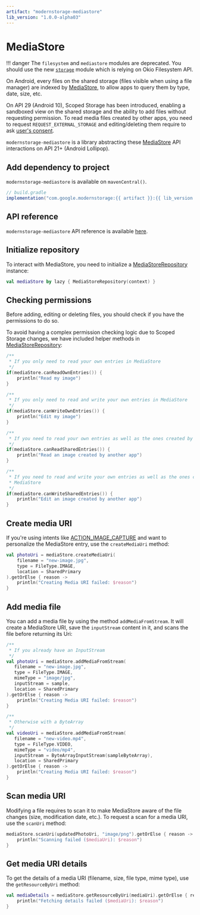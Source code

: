```yaml
---
artifact: "modernstorage-mediastore"
lib_version: "1.0.0-alpha03"
---
```


# MediaStore

!!! danger
    The `filesystem` and `mediastore` modules are deprecated. You should use the new [`storage`][storage_guide]
    module which is relying on Okio Filesystem API.

On Android, every files on the shared storage (files visible when using a file manager) are indexed
by [MediaStore][mediastore_api], to allow apps to query them by type, date, size, etc.

On API 29 (Android 10), Scoped Storage has been introduced, enabling a sandboxed view on the shared
storage and the ability to add files without requesting permission. To read media files created by
other apps, you need to request `REQUEST_EXTERNAL_STORAGE` and editing/deleting them require to ask
[user's consent][manage_3rd_party_media_files].

`modernstorage-mediastore` is a library abstracting these [MediaStore][mediastore_api] API
interactions on API 21+ (Android Lollipop).

## Add dependency to project

`modernstorage-mediastore` is available on `mavenCentral()`.

```groovy
// build.gradle
implementation("com.google.modernstorage:{{ artifact }}:{{ lib_version }}")
```

## API reference
`modernstorage-mediastore` API reference is available [here][api_reference].

## Initialize repository
To interact with MediaStore, you need to initialize a [MediaStoreRepository][mediastore_repository]
instance:

```kotlin
val mediaStore by lazy { MediaStoreRepository(context) }
```

## Checking permissions
Before adding, editing or deleting files, you should check if you have the permissions to do so.

To avoid having a complex permission checking logic due to Scoped Storage changes, we have included
helper methods in [MediaStoreRepository][mediastore_repository]:

```kotlin
/**
 * If you only need to read your own entries in MediaStore
 */
if(mediaStore.canReadOwnEntries()) {
    println("Read my image")
}

/**
 * If you only need to read and write your own entries in MediaStore
 */
if(mediaStore.canWriteOwnEntries()) {
    println("Edit my image")
}

/**
 * If you need to read your own entries as well as the ones created by other apps in MediaStore
 */
if(mediaStore.canReadSharedEntries()) {
    println("Read an image created by another app")
}

/**
 * If you need to read and write your own entries as well as the ones created by other apps in
 * MediaStore
 */
if(mediaStore.canWriteSharedEntries()) {
    println("Edit an image created by another app")
}
```

## Create media URI
If you're using intents like [ACTION_IMAGE_CAPTURE][intent_action_image_capture] and want to
personalize the MediaStore entry, use the `createMediaUri` method:

```kotlin
val photoUri = mediaStore.createMediaUri(
    filename = "new-image.jpg",
    type = FileType.IMAGE,
    location = SharedPrimary
).getOrElse { reason ->
    println("Creating Media URI failed: $reason")
}
```

## Add media file
You can add a media file by using the method `addMediaFromStream`. It will create a MediaStore URI,
save the `inputStream` content in it, and scans the file before returning its Uri:

```kotlin
/**
 * If you already have an InputStream
 */
val photoUri = mediaStore.addMediaFromStream(
   filename = "new-image.jpg",
   type = FileType.IMAGE,
   mimeType = "image/jpg",
   inputStream = sample,
   location = SharedPrimary
).getOrElse { reason ->
    println("Creating Media URI failed: $reason")
}

/**
 * Otherwise with a ByteArray
 */
val videoUri = mediaStore.addMediaFromStream(
   filename = "new-video.mp4",
   type = FileType.VIDEO,
   mimeType = "video/mp4",
   inputStream = ByteArrayInputStream(sampleByteArray),
   location = SharedPrimary
).getOrElse { reason ->
    println("Creating Media URI failed: $reason")
}
```

## Scan media URI
Modifying a file requires to scan it to make MediaStore aware of the file changes (size,
modification date, etc.). To request a scan for a media URI, use the `scanUri` method:

```kotlin
mediaStore.scanUri(updatedPhotoUri, "image/png").getOrElse { reason ->
    println("Scanning failed ($mediaUri): $reason")
}
```

## Get media URI details
To get the details of a media URI (filename, size, file type, mime type), use the `getResourceByUri`
method:

```kotlin
val mediaDetails = mediaStore.getResourceByUri(mediaUri).getOrElse { reason ->
    println("Fetching details failed ($mediaUri): $reason")
}
```


[mediastore_api]: https://developer.android.com/reference/kotlin/android/provider/MediaStore
[manage_3rd_party_media_files]: https://developer.android.com/training/data-storage/use-cases#modify-delete-media
[api_reference]: /modernstorage/api/mediastore
[mediastore_repository]: /modernstorage/api/mediastore/
[intent_action_image_capture]: https://developer.android.com/reference/kotlin/android/provider/MediaStore#action_image_capture
[storage_guide]: ../storage
